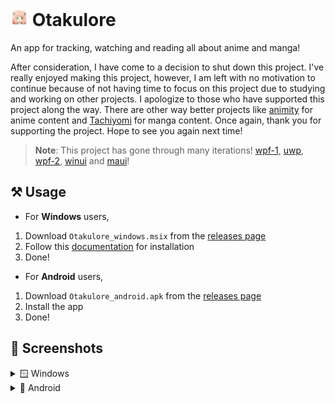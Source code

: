 <h1>
    <img src="docs/icon.png" style="height: 1em;"/>
    <span>Otakulore</span>
</h1>

An app for tracking, watching and reading all about anime and manga!

After consideration, I have come to a decision to shut down this project. I've really enjoyed making this project, however, I am left with no motivation to continue because of not having time to focus on this project due to studying and working on other projects. I apologize to those who have supported this project along the way. There are other way better projects like [animity](https://github.com/kl3jvi/animity) for anime content and [Tachiyomi](https://github.com/tachiyomiorg/tachiyomi) for manga content. Once again, thank you for supporting the project. Hope to see you again next time!

> **Note**: This project has gone through many iterations! [wpf-1](https://github.com/dentolos19/Otakulore/tree/iteration/wpf-1), [uwp](https://github.com/dentolos19/Otakulore/tree/iteration/uwp), [wpf-2](https://github.com/dentolos19/Otakulore/tree/iteration/wpf-2), [winui](https://github.com/dentolos19/Otakulore/tree/iteration/winui) and [maui](https://github.com/dentolos19/Otakulore/tree/iteration/maui)!

## ⚒️ Usage

- For **Windows** users,

1. Download `Otakulore_windows.msix` from the [releases page](https://github.com/dentolos19/Otakulore/releases)
2. Follow this [documentation](https://learn.microsoft.com/dotnet/maui/windows/deployment/publish-cli?view=net-maui-7.0#installing-the-app) for installation
3. Done!

- For **Android** users,

1. Download `Otakulore_android.apk` from the [releases page](https://github.com/dentolos19/Otakulore/releases)
2. Install the app
3. Done!

## 📸 Screenshots

<details>
	<summary>🪟 Windows</summary>
	<img src="docs/windows-0.png"/>
	<img src="docs/windows-1.png"/>
	<img src="docs/windows-2.png"/>
	<img src="docs/windows-3.png"/>
	<img src="docs/windows-4.png"/>
</details>

<details>
	<summary>📱 Android</summary>
	<img src="docs/android-0.png"/>
	<img src="docs/android-1.png"/>
	<img src="docs/android-2.png"/>
	<img src="docs/android-3.png"/>
	<img src="docs/android-4.png"/>
</details>
